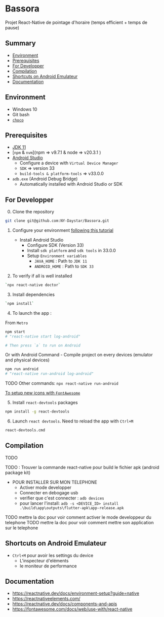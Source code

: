 # Bassora

Projet React-Native de pointage d'horaire (temps efficient + temps de pause)

## Summary

- [Environment](#environment)
- [Prerequisites](#prerequisites)
- [For Developper](#for-developper)
- [Compilation](#compilation)
- [Shortcuts on Android Emulateur](#shortcuts-on-android-emulateur)
- [Documentation](#documentation)

## Environment

- Windows 10
- Git bash
- [`choco`](https://chocolatey.org/)

## Prerequisites

- [JDK 11](https://www.oracle.com/fr/java/technologies/downloads/)
- [`npm` & `nvm`](npm => v9.7.1 & node => v20.3.1 )
- [Android Studio](https://developer.android.com/studio)
  - Configure a device with `Virtual Device Manager`
  - `SDK` => version 33
  - `build-tools & platform-tools` => v33.0.0
- `adb.exe` (Android Debug Bridge)
  - Automatically installed with Android Studio or SDK

## For Developper

0. Clone the repository

```bash
git clone git@github.com:NY-Daystar/Bassora.git
```

1. Configure your environment [following this tutorial](https://reactnative.dev/docs/environment-setup?guide=native)

   - Install Android Studio
     - Configure SDK (Version 33)
     - Install `sdk platform` and `sdk tools` in 33.0.0
     - Setup `Environment variables`
       - `JAVA_HOME` : Path to `JDK 11`
       - `ANDROID_HOME` : Path to `SDK 33`

2. To verify if all is well installed

```bash
`npx react-native doctor`
```

3. Install dependencies

```bash
`npm install`
```

4. To launch the app :

From `Metro`

```bash
npm start
# "react-native start log-android"

# Then press `a` to run on Android
```

Or with Android Command - Compile project on every devices (emulator and physical devices)

```bash
npm run android
# "react-native run-android log-android"
```

TODO
Other commands: `npx react-native run-android`

[To setup new icons with `FontAwesome`](https://fontawesome.com/docs/web/use-with/react-native)

5. Install `react-devtools` packages

```bash
npm install -g react-devtools
```

6. Launch `react devtools`. Need to reload the app with `Ctrl+M`

```bash
react-devtools.cmd
```

## Compilation

TODO

TODO : Trouver la commande react-native pour build le fichier apk (android package kit)

- POUR INSTALLER SUR MON TELEPHONE
  - Activer mode developper
  - Connecter en debogage usb
  - verifier que c'est connecter : `adb devices`
  - pour lancer l'install: `adb -s <DEVICE_ID> install .\build\app\outputs\flutter-apk\app-release.apk`

TODO mettre la doc pour voir comment activer le mode developpeur du telephone
TODO mettre la doc pour voir comment mettre son application sur le telephone

## Shortcuts on Android Emulateur

- `Ctrl+M` pour avoir les settings du device
  - L'inspecteur d'eléments
  - le moniteur de performance

## Documentation

- https://reactnative.dev/docs/environment-setup?guide=native
- https://reactnativeelements.com/
- https://reactnative.dev/docs/components-and-apis
- https://fontawesome.com/docs/web/use-with/react-native
